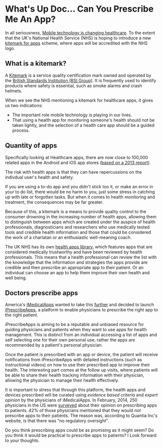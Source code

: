 What's Up Doc… Can You Prescribe Me An App?
===========================================

In all seriousness, [Mobile technology is changing healthcare](http://www.sitepoint.com/mobile-technology-changing-healthcare/). To the extent that the UK's National Health Service (NHS) is hoping to introduce a new [kitemark for apps](http://www.cnbc.com/id/102181407) scheme, where apps will be accredited with the NHS logo.

What is a kitemark?
-------------------

A [Kitemark](http://en.wikipedia.org/wiki/Kitemark) is a service quality certification mark owned and operated by the [British Standards Institution (BSI Group)](http://en.wikipedia.org/wiki/BSI_Group). It is frequently used to identify products where safety is essential, such as smoke alarms and crash helmets.

When we see the NHS mentioning a kitemark for healthcare apps, it gives us two indications:

- The important role mobile technology is playing in our lives.
- That using a health app for monitoring someone's health should not be taken lightly, and the selection of a health care app should be a guided process.

Quantity of apps
----------------

Specifically looking at Healthcare apps, there are now close to 100,000 related apps in the Android and iOS app stores ([based on a 2013 report](http://www.bmj.com/content/347/bmj.f6009)).

The risk with health apps is that they can have repercussions on the indivdual user's health and safety.

If you are using a to-do app and you didn't stick too it, or make an error in your to do list, there would be no harm to you, just some stress in catching up with late or forgotten tasks. But when it comes to health monitoring and treatment, the consequences may be far greater.

Because of this, a kitemark is a means to provide quality control to the consumer drowning in the increasing number of health apps, allowing them to distinguish between apps which are created under the auspice of health professionals, diagnosticians and researchers who use medically tested tools and credible health information and those that could be considered the work of a charlatan or an enthusiastic well-meaning coach.

The UK NHS has its own [health apps library](http://apps.nhs.uk/), which features apps that are considered medically trustworthy and have been reviewed by health professionals. This means that a health professional can review the list with the knowledge that the information and strategies the apps provide are credible and then prescribe an appropriate app to their patient. Or an individual can choose an app to help them improve their own health and well being.

Doctors prescribe apps
----------------------

America's [iMedicalApps](http://www.imedicalapps.com/) wanted to take this [further](http://www.imedicalapps.com/2015/03/iprescribeapps-doctors-prescribe-health-apps/) and decided to launch [iPrescribeApps](http://iprescribeapps.com/), a platform to enable physicians to prescribe the right app to the right patient.

iPrescribeApps is aiming to be a reputable and unbiased resource for guiding physicians and patients when they want to use apps for health management. This is distinct from an individual accessing a list of apps and self selecting one for their own personal use, rather the apps are recommended by a patient's personal physician.

Once the patient is prescribed with an app or device, the patient will receive notifications from iPrescribeApps with detailed instructions (such as instructional videos) on how to use their prescribed app to improve their health. The interesting part comes at the follow up visits, where patients will be able to share their health tracking information with their physician, allowing the physician to manage their health effectively.

It is important to stress that through this platform, the health apps and devices prescribed will be curated using *evidence based criteria* and *expert opinion* by the physicians of iMedicalApps. In February, 2014, 250 physicians in the US were [surveyed](http://www.cnbc.com/id/102181407) about their opinion on prescribing apps to patients. 42% of those physicians mentioned that they would *not* prescribe apps to their patients. The reason was, according to Quantia Inc's website, is that there was "no regulatory oversight".

Do you think prescribing apps could be as promising as it might seem? Do you think it would be practical to prescribe apps to patients? I Look forward to your thoughts.
